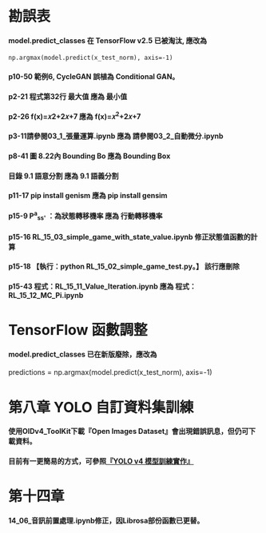 # 勘誤表
#### model.predict_classes 在 TensorFlow v2.5 已被淘汰, 應改為
```
np.argmax(model.predict(x_test_norm), axis=-1)
```
#### p10-50 範例6, CycleGAN 誤植為 Conditional GAN。
#### p2-21 程式第32行 最大值 應為 最小值
#### p2-26 f(x)=𝑥2+2𝑥+7 應為 f(x)=𝑥<sup>2</sup>+2𝑥+7
#### p3-11請參閱03_1_張量運算.ipynb 應為 請參閱03_2_自動微分.ipynb
#### p8-41 圖 8.22內 Bounding Bo 應為 Bounding Box
#### 目錄 9.1	語意分割 應為 9.1	語義分割
#### p11-17 pip install genism 應為 pip install gensim
#### p15-9 P<sup>a</sup><sub>ss'</sub> ：為狀態轉移機率 應為 行動轉移機率
#### p15-16 RL_15_03_simple_game_with_state_value.ipynb 修正狀態值函數的計算
#### p15-18 【執行：python RL_15_02_simple_game_test.py。】 該行應刪除
#### p15-43 程式：RL_15_11_Value_Iteration.ipynb 應為 程式：RL_15_12_MC_Pi.ipynb

# TensorFlow 函數調整
#### model.predict_classes 已在新版廢除，應改為
predictions = np.argmax(model.predict(x_test_norm), axis=-1)

# 第八章 YOLO 自訂資料集訓練
#### 使用OIDv4_ToolKit下載『Open Images Dataset』會出現錯誤訊息，但仍可下載資料。
#### 目前有一更簡易的方式，可參照[『YOLO v4 模型訓練實作』](https://ithelp.ithome.com.tw/articles/10282549)

# 第十四章 
#### 14_06_音訊前置處理.ipynb修正，因Librosa部份函數已更替。

